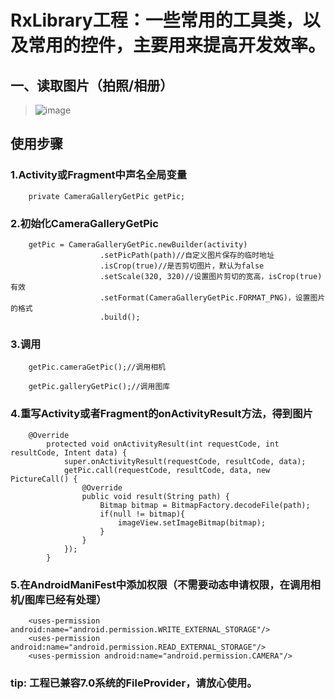 RxLibrary工程：一些常用的工具类，以及常用的控件，主要用来提高开发效率。
=====

一、读取图片（拍照/相册）
-------  
>![image](https://github.com/buhuiming/BHMAndroid/blob/master/screenShots/3.jpg) 


## 使用步骤
>

### 1.Activity或Fragment中声名全局变量

        private CameraGalleryGetPic getPic;

### 2.初始化CameraGalleryGetPic

        getPic = CameraGalleryGetPic.newBuilder(activity)
                        .setPicPath(path)//自定义图片保存的临时地址
                        .isCrop(true)//是否剪切图片，默认为false
                        .setScale(320, 320)//设置图片剪切的宽高，isCrop(true)有效
                        .setFormat(CameraGalleryGetPic.FORMAT_PNG)，设置图片的格式
                        .build();


### 3.调用
        getPic.cameraGetPic();//调用相机
        
        getPic.galleryGetPic();//调用图库
        

### 4.重写Activity或者Fragment的onActivityResult方法，得到图片
 
        @Override
            protected void onActivityResult(int requestCode, int resultCode, Intent data) {
                super.onActivityResult(requestCode, resultCode, data);
                getPic.call(requestCode, resultCode, data, new PictureCall() {
                    @Override
                    public void result(String path) {
                        Bitmap bitmap = BitmapFactory.decodeFile(path);
                        if(null != bitmap){
                            imageView.setImageBitmap(bitmap);
                        }
                    }
                });
            }
            


### 5.在AndroidManiFest中添加权限（不需要动态申请权限，在调用相机/图库已经有处理）
        <uses-permission android:name="android.permission.WRITE_EXTERNAL_STORAGE"/>
        <uses-permission android:name="android.permission.READ_EXTERNAL_STORAGE"/>
        <uses-permission android:name="android.permission.CAMERA"/>
        
### tip: 工程已兼容7.0系统的FileProvider，请放心使用。






